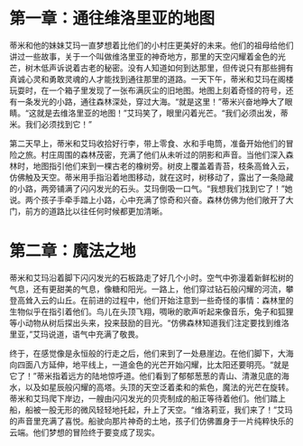 # 第一章：通往维洛里亚的地图

[](https://www.dailymotion.com/video/x8r5gwq)

蒂米和他的妹妹艾玛一直梦想着比他们的小村庄更美好的未来。他们的祖母给他们讲过一些故事，关于一个叫做维洛里亚的神奇地方，那里的天空闪耀着金色的光芒，树木低声诉说着古老的秘密。没有人知道如何到达那里，但传说只有那些拥有真诚心灵和勇敢灵魂的人才能找到通往那里的道路。一天下午，蒂米和艾玛在阁楼玩耍时，在一个箱子里发现了一张布满灰尘的旧地图。地图上刻着奇怪的符号，还有一条发光的小路，通往森林深处，穿过大海。“就是这里！”蒂米兴奋地睁大了眼睛。“这就是去维洛里亚的地图！”艾玛笑了，眼里闪着光芒。“我们必须出发，蒂米。我们必须找到它！”

第二天早上，蒂米和艾玛收拾好行李，带上零食、水和手电筒，准备开始他们的冒险之旅。村庄周围的森林茂密，充满了他们从未听过的阴影和声音。当他们深入森林时，地图指引他们来到一棵古老的橡树旁。树皮上覆盖着青苔，枝条高耸入云，仿佛触及天空。蒂米用手指沿着地图移动，就在这时，树移动了，露出了一条隐藏的小路，两旁铺满了闪闪发光的石头。艾玛倒吸一口气。“我想我们找到它了！”她说。两个孩子手牵手踏上小路，心中充满了惊奇和兴奋。森林仿佛为他们敞开了大门，前方的道路比以往任何时候都更加清晰。

# 第二章：魔法之地

[](https://www.dailymotion.com/video/x99ltac)

蒂米和艾玛沿着脚下闪闪发光的石板路走了好几个小时。空气中弥漫着新鲜松树的气息，还有更甜美的气息，像糖和阳光。一路上，他们穿过钻石般闪耀的河流，攀登高耸入云的山丘。在前进的过程中，他们开始注意到一些奇怪的事情：森林里的生物似乎在指引着他们。鸟儿在头顶飞翔，啁啾的歌声听起来像音乐，兔子和狐狸等小动物从树后探出头来，投来鼓励的目光。“仿佛森林知道我们注定要找到维洛里亚，”艾玛说道，语气中充满了敬畏。

终于，在感觉像是永恒般的行走之后，他们来到了一处悬崖边。在他们脚下，大海向四面八方延伸，地平线上，一道金色的光芒开始闪耀，比太阳还要明亮。“就是它了！”蒂米指着远方的陆地惊呼道。他们看到了郁郁葱葱的青山、清澈见底的海水，以及如星辰般闪耀的高塔。头顶的天空泛着柔和的紫色，魔法的光芒在旋转。蒂米和艾玛爬下岸边，一艘由闪闪发光的贝壳制成的船正等待着他们。他们踏上船，船被一股无形的微风轻轻地托起，升上了天空。“维洛莉亚，我们来了！”艾玛的声音里充满了喜悦。船驶向那片神奇的土地，孩子们仿佛置身于一片纯粹快乐的云端。他们梦想的冒险终于要变成了现实。
<!--stackedit_data:
eyJoaXN0b3J5IjpbLTg5OTcxMDEzMywxMzUwNjQzNDk5LC05Nj
c2NzE2MiwtMjE4MjE4MDM1XX0=
-->